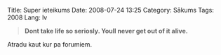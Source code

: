 Title: Super ieteikums
Date: 2008-07-24 13:25
Category: Sākums
Tags: 2008
Lang: lv

> **Dont take life so seriosly. Youll never get out of it alive.**

Atradu kaut kur pa forumiem.
